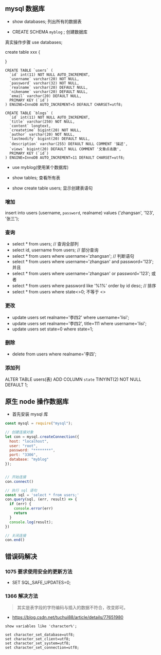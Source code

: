 ## mysql 数据库

- show databases; 列出所有的数据表

- CREATE SCHEMA `myblog` ; 创建数据库

真实操作步骤
use databases;

create table xxx {

}

```mysql
CREATE TABLE `users` (
  `id` int(11) NOT NULL AUTO_INCREMENT,
  `username` varchar(20) NOT NULL,
  `password` varchar(32) NOT NULL,
  `realname` varchar(20) DEFAULT NULL,
  `nikename` varchar(20) DEFAULT NULL,
  `email` varchar(20) DEFAULT NULL,
  PRIMARY KEY (`id`)
) ENGINE=InnoDB AUTO_INCREMENT=5 DEFAULT CHARSET=utf8;
```


```mysql
CREATE TABLE `blogs` (
  `id` int(11) NOT NULL AUTO_INCREMENT,
  `title` varchar(250) NOT NULL,
  `content` longtext,
  `createtime` bigint(20) NOT NULL,
  `author` varchar(20) NOT NULL,
  `lastmodify` bigint(20) DEFAULT NULL,
  `description` varchar(255) DEFAULT NULL COMMENT '描述',
  `views` bigint(20) DEFAULT NULL COMMENT '文章点击数',
  PRIMARY KEY (`id`)
) ENGINE=InnoDB AUTO_INCREMENT=11 DEFAULT CHARSET=utf8;
```

- use myblog(使用某个数据库)

- show tables; 查看所有表

- show create table users; 显示创建表语句

### 增加
insert into users (username, `password`, realname) values ('zhangsan', '123', '张三');


### 查询
- select * from users; // 查询全部列
- select id, username from users; // 部分查询
- select * from users where username='zhangsan'; // 判断语句
- select * from users where username='zhangsan' and password='123'; 并且
- select * from users where username='zhangsan' or password='123'; 或者
- select * from users where password like '%1%' order by id desc; // 排序
- select * from users where state<>0; 不等于 <>

### 更改
- update users set realname='李四2' where username='lisi';
- update users set realname='李四2', title=111 where username='lisi';
- update users set state=0 where state=1;

### 删除
- delete from users where realname='李四';

### 添加列
ALTER TABLE users(表)
	ADD COLUMN `state` TINYINT(2) NOT NULL DEFAULT 1;


## 原生 node 操作数据库
- 首先安装 mysql 库
```js
const mysql = require("mysql");

// 创建连接对象
let con = mysql.createConnection({
  host: "localhost",
  user: "root",
  password: "********",
  port: "3306",
  database: "myblog"
});


// 开始连接
con.connect()

// 执行 sql 语句
const sql = 'select * from users;'
con.query(sql, (err, result) => {
  if (err) {
    console.error(err)
    return
  }
  console.log(result);
})

// 关闭连接
con.end()
```

## 错误码解决

### 1075 要求使用安全的更新方法
- SET SQL_SAFE_UPDATES=0;

### 1366 解决方法
> 其实是表字段的字符编码与插入的数据不符合，改变即可。

- https://blog.csdn.net/tuchui88/article/details/77651980

```mysql
show variables like 'character%';

set character_set_database=utf8;
set character_set_client=utf8;
set character_set_system=utf8;
set character_set_connection=utf8;
```